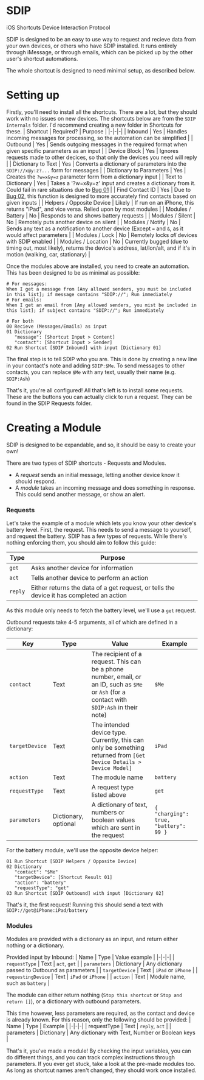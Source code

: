 # SDIP
iOS Shortcuts Device Interaction Protocol

SDIP is designed to be an easy to use way to request and recieve data from your own devices, or others who have SDIP installed.
It runs entirely through iMessage, or through emails, which can be picked up by the other user's shortcut automations.

The whole shortcut is designed to need minimal setup, as described below.

# Setting up
Firstly, you'll need to install all the shortcuts. There are a lot, but they should work with no issues on new devices.
The shortcuts below are from the `SDIP Internals` folder. I'd recommend creating a new folder in Shortcuts for these.
| Shortcut | Required? | Purpose |
|-|-|-|
| Inbound | Yes | Handles incoming messages for processing, so the automation can be simplified |
| Outbound | Yes | Sends outgoing messages in the required format when given specific parameters as an input |
| Device Block | Yes | Ignores requests made to other decices, so that only the devices you need will reply |
| Dictionary to Text | Yes | Converts a dictionary of parameters into the `SDIP://x@y:z?...` form for messages |
| Dictionary to Parameters | Yes | Creates the `?w=x&y=z` parameter form from a dictionary input |
| Text to Dictionary | Yes | Takes a '?w=x&y=z' input and creates a dictionary from it. Could fail in rare situations due to [Bug 01](https://github.com/PineaFan/SDIP/blob/production/BUGS.md#1-split-text) |
| Find Contact ID | Yes | Due to [Bug 02](https://github.com/PineaFan/SDIP/blob/production/BUGS.md#2-find-contacts), this function is designed to more accurately find contacts based on given inputs |
| Helpers / Opposite Device | Likely | If run on an iPhone, this returns "iPad", and vice versa. Relied upon by most modules |
| Modules / Battery | No | Responds to and shows battery requests |
| Modules / Silent | No | Remotely puts another device on silent |
| Modules / Notify | No | Sends any text as a notification to another device (Except `=` and `&`, as it would affect parameters |
| Modules / Lock | No | Remotely locks *all* devices with SDIP enabled |
| Modules / Location | No | Currently bugged (due to timing out, most likely), returns the device's address, lat/lon/alt, and if it's in motion (walking, car, stationary) |

Once the modules above are installed, you need to create an automation. This has been designed to be as minimal as possible:

```
# For messages:
When I get a message from [Any allowed senders, you must be included in this list]; if message contains "SDIP://"; Run immediately
# For emails:
When I get an email from [Any allowed senders, you mist be included in this list]; if subject contains "SDIP://"; Run immediately

# For both
00 Recieve (Messages/Emails) as input
01 Dictionary
   "message": [Shortcut Input > Content]
   "contact": [Shortcut Input > Sender]
02 Run Shortcut [SDIP Inbound] with input [Dictionary 01]
```

The final step is to tell SDIP who you are. This is done by creating a new line in your contact's note and adding `SDIP:$Me`.
To send messages to other contacts, you can replace `$Me` with any text, usually their name (e.g. `SDIP:Ash`)

That's it, you're all configured! All that's left is to install some requests. These are the buttons you can actually click to run a request. They can be found in the SDIP Requests folder.


# Creating a Module
SDIP is designed to be expandable, and so, it should be easy to create your own!

There are two types of SDIP shortcuts - Requests and Modules.
- A *request* sends an initial message, letting another device know it should respond.
- A *module* takes an incoming message and does something in response. This could send another message, or show an alert.

### Requests
Let's take the example of a module which lets you know your other device's battery level. First, the request. This needs to send a message to yourself, and request the battery.
SDIP has a few types of requests. While there's nothing enforcing them, you should aim to follow this guide:

| Type | Purpose |
|-|-|
| `get` | Asks another device for information |
| `act` | Tells another device to perform an action |
| `reply` | Either returns the data of a get request, or tells the device it has completed an action |

As this module only needs to fetch the battery level, we'll use a `get` request.

Outbound requests take 4-5 arguments, all of which are defined in a dictionary:

| Key | Type | Value | Example |
|-|-|-|-|
| `contact` | Text | The recipient of a request. This can be a phone number, email, or an ID, such as `$Me` or `Ash` (for a contact with `SDIP:Ash` in their note) | `$Me` |
| `targetDevice` | Text | The intended device type. Currently, this can only be something returned from `[Get Device Details > Device Model]` | `iPad` |
| `action` | Text | The module name | `battery` |
| `requestType` | Text | A request type listed above | `get` |
| `parameters` | Dictionary, optional | A dictionary of text, numbers or boolean values which are sent in the request | `{ "charging": true, "battery": 99 }`

For the battery module, we'll use the opposite device helper:
```
01 Run Shortcut [SDIP Helpers / Opposite Device]
02 Dictionary
   "contact": "$Me"
   "targetDevice": [Shortcut Result 01]
   "action": "battery"
   "requestType": "get"
03 Run Shortcut [SDIP Outbound] with input [Dictionary 02]
```
That's it, the first request! Running this should send a text with `SDIP://get@iPhone:iPad/battery`

### Modules
Modules are provided with a dictionary as an input, and return either nothing or a dictionary.

Provided input by Inbound:
| Name | Type | Value example |
|-|-|-|
| `requestType` | Text | `act`, `get` |
| `parameters` | Dictionary | Any dictionary passed to Outbound as parameters |
| `targetDevice` | Text | `iPad` or `iPhone` |
| `requestingDevice` | Text | `iPad` or `iPhone` |
| `action` | Text | Module name, such as `battery` |

The module can either return nothing (`Stop this shortcut` or `Stop and return []`), or a dictionary with outbound parameters.

This time however, less parameters are required, as the contact and device is already known. For this reason, only the following should be provided:
| Name | Type | Example |
|-|-|-|
| requestType | Text | `reply`, `act` |
| parameters | Dictionary | Any dictionary with Text, Number or Boolean keys |

That's it, you've made a module! By checking the input variables, you can do different things, and you can track complex instructions through parameters.
If you ever get stuck, take a look at the pre-made modules too. As long as shortcut names aren't changed, they should work once installed.


